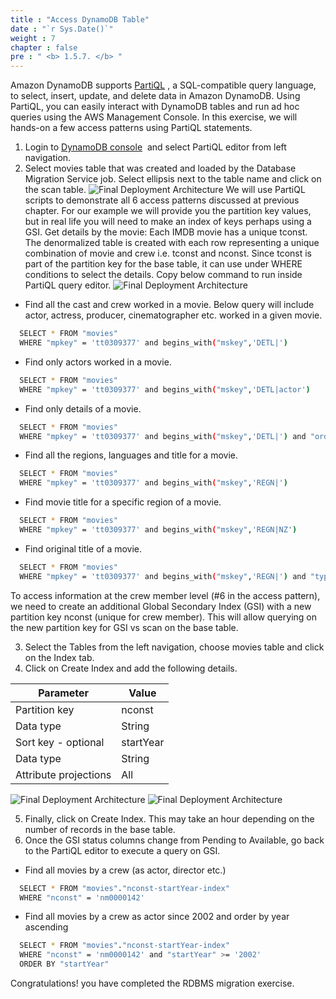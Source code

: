 ```yaml
---
title : "Access DynamoDB Table"
date : "`r Sys.Date()`"
weight : 7
chapter : false
pre : " <b> 1.5.7. </b> "
---
```


Amazon DynamoDB supports [PartiQL](https://partiql.org/) , a SQL-compatible query language, to select, insert, update, and delete data in Amazon DynamoDB. Using PartiQL, you can easily interact with DynamoDB tables and run ad hoc queries using the AWS Management Console. In this exercise, we will hands-on a few access patterns using PartiQL statements.

1. Login to [DynamoDB console](https://console.aws.amazon.com/dynamodbv2/home)  and select PartiQL editor from left navigation.
2. Select movies table that was created and loaded by the Database Migration Service job. Select ellipsis next to the table name and click on the scan table. ![Final Deployment Architecture](https://static.us-east-1.prod.workshops.aws/public/c768eb2c-360b-491e-8422-bfd253e11581/static/images/migration28.jpg) We will use PartiQL scripts to demonstrate all 6 access patterns discussed at previous chapter. For our example we will provide you the partition key values, but in real life you will need to make an index of keys perhaps using a GSI. Get details by the movie: Each IMDB movie has a unique tconst. The denormalized table is created with each row representing a unique combination of movie and crew i.e. tconst and nconst. Since tconst is part of the partition key for the base table, it can use under WHERE conditions to select the details. Copy below command to run inside PartiQL query editor. ![Final Deployment Architecture](https://static.us-east-1.prod.workshops.aws/public/c768eb2c-360b-491e-8422-bfd253e11581/static/images/migration35.png)

- Find all the cast and crew worked in a movie. Below query will include actor, actress, producer, cinematographer etc. worked in a given movie.

```bash
  SELECT * FROM "movies"
  WHERE "mpkey" = 'tt0309377' and begins_with("mskey",'DETL|')
```

- Find only actors worked in a movie.

```bash
  SELECT * FROM "movies"
  WHERE "mpkey" = 'tt0309377' and begins_with("mskey",'DETL|actor')
```

- Find only details of a movie.

```bash
  SELECT * FROM "movies"
  WHERE "mpkey" = 'tt0309377' and begins_with("mskey",'DETL|') and "ordering" = '1'
```

- Find all the regions, languages and title for a movie.

```bash
  SELECT * FROM "movies"
  WHERE "mpkey" = 'tt0309377' and begins_with("mskey",'REGN|')
```

- Find movie title for a specific region of a movie.

```bash
  SELECT * FROM "movies"
  WHERE "mpkey" = 'tt0309377' and begins_with("mskey",'REGN|NZ')
```

- Find original title of a movie.

```bash
  SELECT * FROM "movies"
  WHERE "mpkey" = 'tt0309377' and begins_with("mskey",'REGN|') and "types" = 'original'
```

To access information at the crew member level (#6 in the access pattern), we need to create an additional Global Secondary Index (GSI) with a new partition key nconst (unique for crew member). This will allow querying on the new partition key for GSI vs scan on the base table.

3. Select the Tables from the left navigation, choose movies table and click on the Index tab.
4. Click on Create Index and add the following details.

|Parameter|Value|
|---|---|
|Partition key|nconst|
|Data type|String|
|Sort key - optional|startYear|
|Data type|String|
|Attribute projections|All|

![Final Deployment Architecture](https://static.us-east-1.prod.workshops.aws/public/c768eb2c-360b-491e-8422-bfd253e11581/static/images/migration29.jpg) ![Final Deployment Architecture](https://static.us-east-1.prod.workshops.aws/public/c768eb2c-360b-491e-8422-bfd253e11581/static/images/migration30.jpg)

5. Finally, click on Create Index. This may take an hour depending on the number of records in the base table.
6. Once the GSI status columns change from Pending to Available, go back to the PartiQL editor to execute a query on GSI.

- Find all movies by a crew (as actor, director etc.)

```bash
  SELECT * FROM "movies"."nconst-startYear-index"
  WHERE "nconst" = 'nm0000142'
```

- Find all movies by a crew as actor since 2002 and order by year ascending

```bash
  SELECT * FROM "movies"."nconst-startYear-index"
  WHERE "nconst" = 'nm0000142' and "startYear" >= '2002'
  ORDER BY "startYear"
```

Congratulations! you have completed the RDBMS migration exercise.